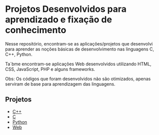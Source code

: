 # Projetos Desenvolvidos para aprendizado e fixação de conhecimento

Nesse repositório, encontram-se as aplicações/projetos que desenvolvi para
aprender as noções básicas de desenvolvimento nas linguagens C, C++, Python.

Ta´bme encontram-se aplicações Web desenvolvidos utilizando HTML, CSS, JavaScript,
PHP e alguns frameworks.

Obs: Os códigos que foram desenvolvidos não são otimizados, apenas serviram
de base para aprendizagem das linguagens.

## Projetos

  * [C++](https://github.com/willianayres/developer/tree/main/c%2B%2B)
  * [C](https://github.com/willianayres/developer/tree/main/c/studies)
  * [Python](https://github.com/willianayres/developer/tree/main/python)
  * [Web](https://github.com/willianayres/developer/tree/main/web)
